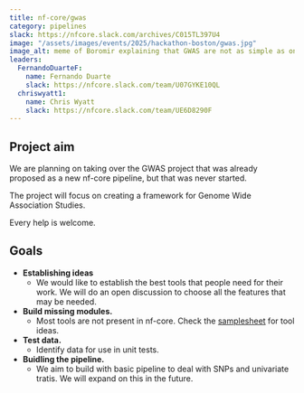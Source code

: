```yaml
---
title: nf-core/gwas
category: pipelines
slack: https://nfcore.slack.com/archives/C015TL397U4
image: "/assets/images/events/2025/hackathon-boston/gwas.jpg"
image_alt: meme of Boromir explaining that GWAS are not as simple as one might think
leaders:
  FernandoDuarteF:
    name: Fernando Duarte
    slack: https://nfcore.slack.com/team/U07GYKE10QL
  chriswyatt1:
    name: Chris Wyatt
    slack: https://nfcore.slack.com/team/UE6D8290F
---
```


## Project aim

We are planning on taking over the GWAS project that was already proposed as a new nf-core pipeline, but that was never started.

The project will focus on creating a framework for Genome Wide Association Studies.

Every help is welcome.

## Goals

- **Establishing ideas**
	- We would like to establish the best tools that people need for their work. We will do an open discussion to choose all the features that may be needed.
- **Build missing modules.**
  - Most tools are not present in nf-core. Check the [samplesheet](https://docs.google.com/spreadsheets/d/1snEbtzyogTF4fM2gFnxUGUFZsQCHhvb3vOAGBmciFzU/edit?gid=0#gid=0) for tool ideas.
- **Test data.**
  - Identify data for use in unit tests.
- **Buidling the pipeline.**
  - We aim to build with basic pipeline to deal with SNPs and univariate tratis. We will expand on this in the future.

